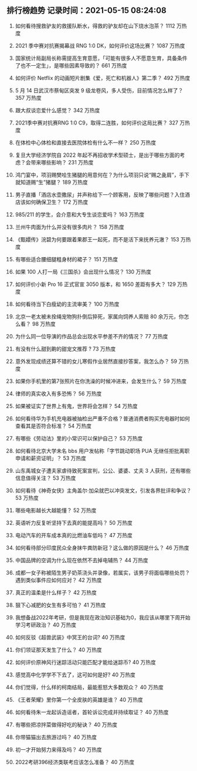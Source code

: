 
## 排行榜趋势 记录时间：2021-05-15 08:24:08
  
  1. 如何看待搜救驴友的救援队断水，得救的驴友却在山下烧水泡茶？ 1112 万热度
    
  2. 2021 季中赛对抗赛揭幕战 RNG 1:0 DK，如何评价这场比赛？ 1087 万热度
    
  3. 国家统计局副局长称需提高生育意愿，「可能有很多人不愿意生育，具备条件了也不一定生」，是哪些因素导致的？ 661 万热度
    
  4. 如何评价 Netflix 的动画短片剧集《爱，死亡和机器人》第二季？ 492 万热度
    
  5. 5 月 14 日武汉市蔡甸区突发 9 级龙卷风，多人受伤，目前情况怎么样了？ 357 万热度
    
  6. 跟大叔谈恋爱什么感觉？ 342 万热度
    
  7. 2021季中赛对抗赛RNG 1:0 C9，取得二连胜，如何评价这局比赛？ 327 万热度
    
  8. 在体检中心体检和直接去医院体检有什么不一样？ 250 万热度
    
  9. 复旦大学经济学院自 2022 年起不再招收学术型硕士，是出于哪些方面的考虑？会带来哪些影响？ 231 万热度
    
  10. 鸿门宴中，项羽赐樊哙生猪腿的用意何在？为什么项羽只说“赐之彘肩”，手下就知道赐“生”猪腿？ 189 万热度
    
  11. 男子直播「酒店水壶撒尿」并声称给下一个顾客用，反映了哪些问题？入住酒店该如何确保卫生？ 172 万热度
    
  12. 985/211 的学生，会介意和大专生谈恋爱吗？ 163 万热度
    
  13. 兰州牛肉面为什么并没有很多肉片？ 158 万热度
    
  14. 《甄嬛传》浣碧为何要跟着果郡王一起死，而不是活下来抚养元澈？ 153 万热度
    
  15. 有哪些适合腰细腿粗身材的裙子？ 151 万热度
    
  16. 如果 100 人打一局《三国杀》会出现什么情况？ 130 万热度
    
  17. 如何评价小新 Pro 16 正式官宣 3050 版本，和 1650 差距有多大？ 129 万热度
    
  18. 如何看待当下白瘦幼的主流审美？ 100 万热度
    
  19. 北京一老太被未拴绳宠物狗扑倒后猝死，家属向饲养人索赔 80 余万元，你怎么看？ 98 万热度
    
  20. 为什么同一位导演的作品总会出现水平参差不齐的情况？ 77 万热度
    
  21. 有没有什么甜到齁的甜宠文推荐   ? 73 万热度
    
  22. 意外发现成绩还算不错的女儿寒假作业居然直接抄答案，我怎么办？ 59 万热度
    
  23. 如果你手机里的第7张照片在你洗澡的时候冲进来，会发生什么？ 59 万热度
    
  24. 律师的真实收入有多恐怖？ 56 万热度
    
  25. 如果被证实了世界上有鬼，世界将会怎样？ 54 万热度
    
  26. 如何看待华为手机充电器被抽检出严重不合格？普通消费者购买充电器时如何查看其是否符合标准？ 54 万热度
    
  27. 有哪些《劳动法》里的小常识可以保护自己？ 53 万热度
    
  28. 如何看待北京大学未名 bbs 用户发帖称「字节跳动职场 PUA 无继任拒批离职申请和薪资证明」？ 53 万热度
    
  29. 山东禹城女子遭夫家虐待致死案宣判，公公、婆婆、丈夫 3 人获刑，还有哪些信息值得关注？ 53 万热度
    
  30. 如何看待《神奇女侠》主角盖尔·加朵就巴以冲突发文，引发各界批评和争议？ 53 万热度
    
  31. 哪些电影越长大越能懂？ 52 万热度
    
  32. 英语听力反复听坚持下去真的能提高吗？ 50 万热度
    
  33. 电动汽车的开车成本真的比燃油车低吗？ 47 万热度
    
  34. 如何看待部分印度民众全身抹牛粪防新冠？这么做的原因是什么？ 46 万热度
    
  35. 中国品牌的空调为什么现在依然不去掉电辅热？ 44 万热度
    
  36. 成都一女子称被陌生男子奶茶浇头并录像，若属实，该男子将面临哪些处罚？遇到类似事件应如何应对？ 42 万热度
    
  37. 真正的温柔是什么样子？ 42 万热度
    
  38. 狠下心减肥的女生有多可怕？ 41 万热度
    
  39. 我想备战2022年考研，但是我现在政治知识基础为0，我应该从哪里下周开始学习考研政治？ 40 万热度
    
  40. 如何反驳《超兽武装》中冥王的台词? 40 万热度
    
  41. 你们领证那天发生了什么？ 40 万热度
    
  42. 如何评价原神风行迷踪活动只能匹配才能给迷踪币? 40 万热度
    
  43. 感觉高中化学学不下去了，这可如何是好? 40 万热度
    
  44. 你们觉得，什么样的柯南结局，最能惹怒大多数观众？ 40 万热度
    
  45. 《王者荣耀》里你第一个全皮肤的英雄是谁？ 40 万热度
    
  46. 如何看待朱一龙起诉造谣者，首轮诉讼完成并持续取证？ 40 万热度
    
  47. 有哪些把凉拌菜做得好吃的秘诀？ 40 万热度
    
  48. 你带猫猫出去旅游过吗？ 40 万热度
    
  49. 初一才开始努力来得及吗？ 40 万热度
    
  50. 2022考研396经济类联考应该怎么准备？ 40 万热度
    